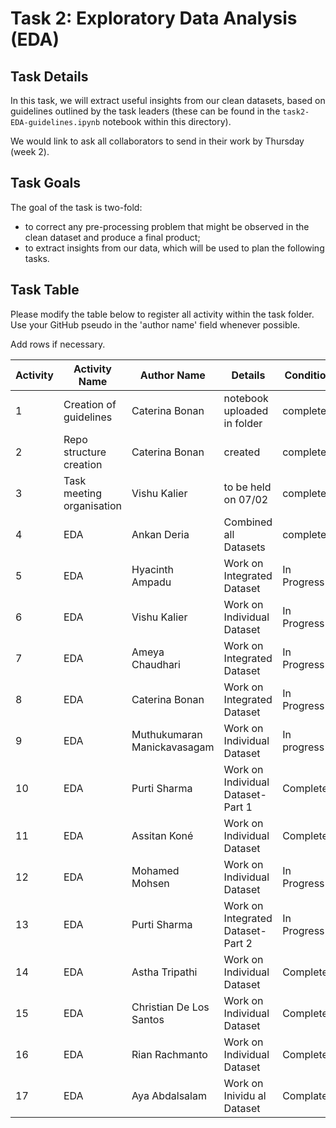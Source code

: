 # Task 2: Exploratory Data Analysis (EDA)

## Task Details

In this task, we will extract useful insights from our clean datasets, based on guidelines outlined by the task leaders (these can be found in the `task2-EDA-guidelines.ipynb` notebook within this directory).

We would link to ask all collaborators to send in their work by Thursday (week 2).

## Task Goals

The goal of the task is two-fold:

- to correct any pre-processing problem that might be observed in the clean dataset and produce a final product;
- to extract insights from our data, which will be used to plan the following tasks.

## Task Table

Please modify the table below to register all activity within the task folder. Use your GitHub pseudo in the 'author name' field whenever possible.

Add rows if necessary.

| Activity | Activity Name | Author Name | Details | Condition |
|-|-|-|-|-|
|1| Creation of guidelines | Caterina Bonan | notebook uploaded in folder | complete |
|2| Repo structure creation | Caterina Bonan | created | complete |
|3| Task meeting organisation | Vishu Kalier | to be held on 07/02 | complete |
|4| EDA | Ankan Deria | Combined all Datasets | complete | complete |
|5| EDA | Hyacinth Ampadu | Work on Integrated Dataset | In Progress |
|6| EDA | Vishu Kalier | Work on Individual Dataset | In Progress |
|7| EDA | Ameya Chaudhari | Work on Integrated Dataset | In Progress |
|8| EDA | Caterina Bonan | Work on Integrated Dataset | In Progress 
|9| EDA | Muthukumaran Manickavasagam | Work on Individual Dataset | In progress |
|10| EDA| Purti Sharma| Work on Individual Dataset- Part 1 | Completed|
|11| EDA | Assitan Koné| Work on Individual Dataset | Completed |
|12| EDA | Mohamed Mohsen | Work on Individual Dataset | In Progress |
|13| EDA| Purti Sharma| Work on Integrated Dataset- Part 2| In Progress|
|14| EDA | Astha Tripathi | Work on Individual Dataset | Completed |
|15| EDA | Christian De Los Santos | Work on Individual Dataset | Completed |
|16| EDA | Rian Rachmanto | Work on Individual Dataset | Completed
|17| EDA | Aya Abdalsalam | Work on Inividu al Dataset | Complated |
